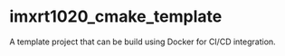 # imxrt1020_cmake_template
A template project that can be build using Docker for CI/CD integration.
